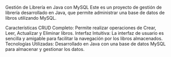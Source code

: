 Gestión de Librería en Java con MySQL
Este es un proyecto de gestión de librería desarrollado en Java, que permite administrar una base de datos de libros utilizando MySQL.

Características
CRUD Completo: Permite realizar operaciones de Crear, Leer, Actualizar y Eliminar libros.
Interfaz Intuitiva: La interfaz de usuario es sencilla y amigable para facilitar la navegación por los libros almacenados.
Tecnologías Utilizadas: Desarrollado en Java con una base de datos MySQL para almacenar y gestionar los datos.

